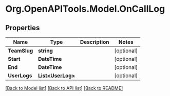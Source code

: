 # Org.OpenAPITools.Model.OnCallLog
## Properties

Name | Type | Description | Notes
------------ | ------------- | ------------- | -------------
**TeamSlug** | **string** |  | [optional] 
**Start** | **DateTime** |  | [optional] 
**End** | **DateTime** |  | [optional] 
**UserLogs** | [**List&lt;UserLog&gt;**](UserLog.md) |  | [optional] 

[[Back to Model list]](../README.md#documentation-for-models) [[Back to API list]](../README.md#documentation-for-api-endpoints) [[Back to README]](../README.md)

